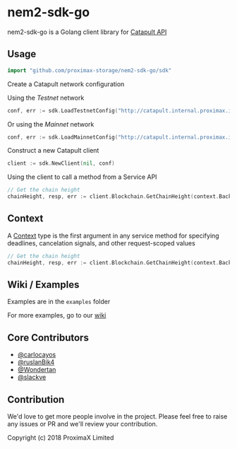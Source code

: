 # nem2-sdk-go

nem2-sdk-go is a Golang client library for [Catapult API](http://docs.nem.ninja/#/) 

## Usage ##

```go
import "github.com/proximax-storage/nem2-sdk-go/sdk"
```

Create a Catapult network configuration 

Using the *Testnet* network
```go
conf, err := sdk.LoadTestnetConfig("http://catapult.internal.proximax.io:3000")
```
Or using the *Mainnet* network
```go
conf, err := sdk.LoadMainnetConfig("http://catapult.internal.proximax.io:3000")
```

Construct a new Catapult client
```go
client := sdk.NewClient(nil, conf)
```

Using the client to call a method from a Service API

```go
// Get the chain height
chainHeight, resp, err := client.Blockchain.GetChainHeight(context.Background())
```

## Context ##

A [Context](https://golang.org/pkg/context/) type is the first argument in any service method for specifying
deadlines, cancelation signals, and other request-scoped values
```go
// Get the chain height
chainHeight, resp, err := client.Blockchain.GetChainHeight(context.Background())
```

## Wiki / Examples ##

Examples are in the `examples` folder

For more examples, go to our [wiki](https://github.com/proximax-storage/nem2-sdk-go/wiki)

## Core Contributors ##

 + [@carlocayos](https://github.com/carlocayos)
 + [@ruslanBik4](https://github.com/ruslanBik4)
 + [@Wondertan](https://github.com/Wondertan)
 + [@slackve](https://github.com/slackve)


## Contribution ##
We'd love to get more people involve in the project. Please feel free to raise any issues or PR and we'll review your contribution.

Copyright (c) 2018 ProximaX Limited

